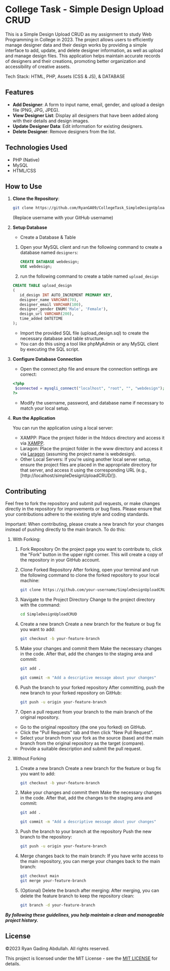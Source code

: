# College Task - Simple Design Upload CRUD

This is a Simple Design Upload CRUD as my assignment to study Web Programming in College in 2023. The project allows users to efficiently manage designer data and their design works by providing a simple interface to add, update, and delete designer information, as well as upload and manage design files. This application helps maintain accurate records of designers and their creations, promoting better organization and accessibility of creative assets.

Tech Stack: HTML, PHP, Assets (CSS & JS), & DATABASE

## Features

- **Add Designer**: A form to input name, email, gender, and upload a design file (PNG, JPG, JPEG).
- **View Designer List**: Display all designers that have been added along with their details and design images.
- **Update Designer Data**: Edit information for existing designers.
- **Delete Designer**: Remove designers from the list.

## Technologies Used

- PHP (Native)
- MySQL
- HTML/CSS

## How to Use

1. **Clone the Repository**:

   ```bash
   git clone https://github.com/RyanGA09/CollegeTask_SimpleDesignUploadCRUD.git
   ```

   (Replace username with your GitHub username)

2. **Setup Database**

   - Create a Database & Table

   1. Open your MySQL client and run the following command to create a database named `designers`:

      ```sql
      CREATE DATABASE webdesign;
      USE webdesign;
      ```

   2. run the following command to create a table named `upload_design`

   ```sql
   CREATE TABLE upload_design
   (
      id_design INT AUTO_INCREMENT PRIMARY KEY,
      designer_name VARCHAR(70),
      designer_email VARCHAR(100),
      designer_gender ENUM('Male', 'Female'),
      design_url VARCHAR(200),
      time_added DATETIME
   );

   ```

   - Import the provided SQL file (upload_design.sql) to create the necessary database and table structure.
   - You can do this using a tool like phpMyAdmin or any MySQL client by executing the SQL script.

3. **Configure Database Connection**

   - Open the connect.php file and ensure the connection settings are correct:

   ```php
   <?php
    $connected = mysqli_connect("localhost", "root", "", "webdesign");
   ?>

   ```

   - Modify the username, password, and database name if necessary to match your local setup.

4. **Run the Application**

   You can run the application using a local server:

   - XAMPP: Place the project folder in the htdocs directory and access it via [XAMPP](http://localhost/simpleDesignUploadCRUD/).
   - Laragon: Place the project folder in the www directory and access it via [Laragon](http://localhost/simpleDesignUploadCRUD/) (assuming the project name is webdesign).
   - Other Local Servers: If you're using another local server setup, ensure the project files are placed in the appropriate directory for that server, and access it using the corresponding URL (e.g., [http://localhost/simpleDesignUploadCRUD/]).

## Contributing

Feel free to fork the repository and submit pull requests, or make changes directly in the repository for improvements or bug fixes. Please ensure that your contributions adhere to the existing style and coding standards.

Important: When contributing, please create a new branch for your changes instead of pushing directly to the main branch. To do this:

1. With Forking:

   1. Fork Repository
      On the project page you want to contribute to, click the "Fork" button in the upper right corner. This will create a copy of the repository in your GitHub account.
   2. Clone Forked Repository
      After forking, open your terminal and run the following command to clone the forked repository to your local machine:

      ```bash
      git clone https://github.com/your-username/SimpleDesignUploadCRUD.git
      ```

   3. Navigate to the Project Directory
      Change to the project directory with the command:

      ```bash
      cd SimpleDesignUploadCRUD
      ```

   4. Create a new branch
      Create a new branch for the feature or bug fix you want to add:

      ```bash
      git checkout -b your-feature-branch
      ```

   5. Make your changes and commit them
      Make the necessary changes in the code. After that, add the changes to the staging area and commit:

      ```bash
      git add .
      ```

      ```bash
      git commit -m "Add a descriptive message about your changes"
      ```

   6. Push the branch to your forked repository
      After committing, push the new branch to your forked repository on GitHub:

      ```bash
      git push -u origin your-feature-branch
      ```

   7. Open a pull request from your branch to the main branch of the original repository.

   - Go to the original repository (the one you forked) on GitHub.
   - Click the "Pull Requests" tab and then click "New Pull Request".
   - Select your branch from your fork as the source (base) and the main branch from the original repository as the target (compare).
   - Provide a suitable description and submit the pull request.

2. Without Forking

   1. Create a new branch
      Create a new branch for the feature or bug fix you want to add:

      ```bash
      git checkout -b your-feature-branch
      ```

   2. Make your changes and commit them
      Make the necessary changes in the code. After that, add the changes to the staging area and commit:

      ```bash
      git add .
      ```

      ```bash
      git commit -m "Add a descriptive message about your changes"
      ```

   3. Push the branch to your branch at the repository
      Push the new branch to the repository:

      ```bash
      git push -u origin your-feature-branch
      ```

   4. Merge changes back to the main branch:
      If you have write access to the main repository, you can merge your changes back to the main branch:
      ```bash
      git checkout main
      git merge your-feature-branch
      ```

   5. (Optional) Delete the branch after merging:
      After merging, you can delete the feature branch to keep the repository clean:
      ```bash
      git branch -d your-feature-branch
      ```

**_By following these guidelines, you help maintain a clean and manageable project history._**

## License

&copy;2023 Ryan Gading Abdullah. All rights reserved.

This project is licensed under the MIT License - see the [MIT LICENSE](LICENSE) for details.
